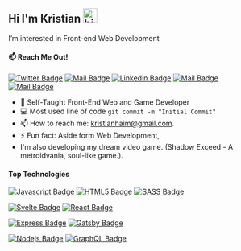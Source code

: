 ## Hi I'm Kristian <img src="https://user-images.githubusercontent.com/1303154/88677602-1635ba80-d120-11ea-84d8-d263ba5fc3c0.gif" width="28px" alt="hi">

 I’m interested in Front-end Web Development
#### :mailbox: Reach Me Out!


[![Twitter Badge](https://img.shields.io/badge/-@Kianhaim-1ca0f1?style=flat&labelColor=1ca0f1&logo=twitter&logoColor=white&link=https://twitter.com/KianHaim)](https://twitter.com/Ipenywis) [![Mail Badge](https://img.shields.io/badge/-KianHaim-e74c3c?style=flat&labelColor=e74c3c&logo=youtube&logoColor=white)](https://www.youtube.com/channel/UCuzPNGQ0kqBTMyR9BbUE2GQ) [![Linkedin Badge](https://img.shields.io/badge/-Kristian-0e76a8?style=flat&labelColor=0e76a8&logo=linkedin&logoColor=white)](https://www.linkedin.com/in/kristian-haim-aa6b931ab/) [![Mail Badge](https://img.shields.io/badge/-@kianhaim-e84393?style=flat&labelColor=e84393&logo=instagram&logoColor=white)](https://instagram.com/kianhaim) [![Mail Badge](https://img.shields.io/badge/-KristianHaim-c0392b?style=flat&labelColor=c0392b&logo=gmail&logoColor=white)](mailto:kristianhaim@gmail.com)

- 🔭 Self-Taught Front-End Web and Game Developer
- :computer: Most used line of code `git commit -m "Initial Commit"`
- 📫 How to reach me: kristianhaim@gmail.com.
- ⚡ Fun fact: Aside form Web Development, 
- I'm also developing my dream video game.
  (Shadow Exceed - A metroidvania, soul-like game.).

#### Top Technologies

<!-- TODO: Make technologies links takes you to repositories -->

[![Javascript Badge](https://img.shields.io/badge/-Javascript-F0DB4F?style=for-the-badge&labelColor=black&logo=javascript&logoColor=F0DB4F)](#) 
 [![HTML5 Badge](https://img.shields.io/badge/-HTML5-E34F26?style=for-the-badge&labelColor=black&logo=html5&logoColor=E34F26)](#)
  [![SASS Badge](https://img.shields.io/badge/-Sass-CC6699?style=for-the-badge&labelColor=black&logo=sass&logoColor=CC6699)](#)
  
  
  [![Svelte Badge](https://img.shields.io/badge/-Svelte-c0392b?style=for-the-badge&labelColor=black&logo=svelte&logoColor=FF3E00)](#) [![React Badge](https://img.shields.io/badge/-React-61DBFB?style=for-the-badge&labelColor=black&logo=react&logoColor=61DBFB)](#) 
  
  [![Express Badge](https://img.shields.io/badge/-Express-007acc?style=for-the-badge&labelColor=black&logo=express&logoColor=007acc)](#) [![Gatsby Badge](https://img.shields.io/badge/-Gatsby-663399?style=for-the-badge&labelColor=black&logo=gatsby&logoColor=663399)](#)
  
  [![Nodejs Badge](https://img.shields.io/badge/-Nodejs-3C873A?style=for-the-badge&labelColor=black&logo=node.js&logoColor=3C873A)](#) [![GraphQL Badge](https://img.shields.io/badge/-GraphQl-e535ab?style=for-the-badge&labelColor=black&logo=graphql&logoColor=e535ab)](#)
 
